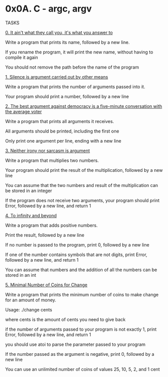 # 0x0A. C - argc, argv

TASKS
		

		
[0. It ain't what they call you, it's what you answer to](0-whatsmyname.c)
		

		
Write a program that prints its name, followed by a new line.
		

		
If you rename the program, it will print the new name, without having to compile it again
		
You should not remove the path before the name of the program
		

		
[1. Silence is argument carried out by other means](1-args.c)
		

		
Write a program that prints the number of arguments passed into it.
		

		
Your program should print a number, followed by a new line
		

		

		
[2. The best argument against democracy is a five-minute conversation with the average voter](2-args.c)
		

		
Write a program that prints all arguments it receives.
		

		
All arguments should be printed, including the first one
		
Only print one argument per line, ending with a new line
		

		
[3. Neither irony nor sarcasm is argument](3-mul.c)
		

		
Write a program that multiplies two numbers.
		

		
Your program should print the result of the multiplication, followed by a new line
		
You can assume that the two numbers and result of the multiplication can be stored in an integer
		
If the program does not receive two arguments, your program should print Error, followed by a new line, and return 1
		

		
[4. To infinity and beyond](4-add.c)
		

		
Write a program that adds positive numbers.
		

		
Print the result, followed by a new line
		
If no number is passed to the program, print 0, followed by a new line
		
If one of the number contains symbols that are not digits, print Error, followed by a new line, and return 1
		
You can assume that numbers and the addition of all the numbers can be stored in an int
		

		
[5. Minimal Number of Coins for Change](100-change.c)
		

		
Write a program that prints the minimum number of coins to make change for an amount of money.
		

		
Usage: ./change cents
		
where cents is the amount of cents you need to give back
		
if the number of arguments passed to your program is not exactly 1, print Error, followed by a new line, and return 1
		
you should use atoi to parse the parameter passed to your program
		
If the number passed as the argument is negative, print 0, followed by a new line
		
You can use an unlimited number of coins of values 25, 10, 5, 2, and 1 cent

